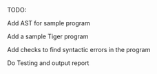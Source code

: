 TODO:

Add AST for sample program

Add a sample Tiger program

Add checks to find syntactic errors in the program

Do Testing and output report
